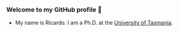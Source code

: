 ### Welcome to my GitHub profile 👋

- My name is Ricardo. I am a Ph.D. at the [University of Tasmania](https:\\www.utas.edu.au).

<!--
**ricrocha82/ricrocha82** is a ✨ _special_ ✨ repository because its `README.md` (this file) appears on your GitHub profile.

Here are some ideas to get you started:

- 🔭 I’m currently working on as a Science, Technologist and Innovation Analyst
- 🌱 I’m currently learning bioinformatics 
- 👯 I’m looking to collaborate on bioinformatics projects
- 🤔 I’m looking for help with ...
- 💬 Ask me about ...
- 📫 How to reach me: ...
- 😄 Pronouns: ...
- ⚡ Fun fact: ...
-->
